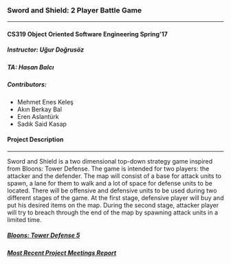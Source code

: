 ### Sword and Shield: 2 Player Battle Game 
---

#### CS319 Object Oriented Software Engineering Spring'17
##### Instructor: Uğur Doğrusöz
##### TA: Hasan Balcı

##### Contributors:
* Mehmet Enes Keleş
* Akın Berkay Bal
* Eren Aslantürk
* Sadık Said Kasap

#### Project Description
---


Sword and Shield is a two dimensional top-down strategy game inspired from Bloons: Tower Defense. The game is intended for two players: the attacker and the defender. The map will consist of a base for attack units to spawn, a lane for them to walk and a lot of space for defense units to be located. There will be offensive and defensive units to be used during two different stages of the game. At the first stage, defensive player will buy and put his desired items on the map. During the second stage, attacker player will try to breach through the end of the map by spawning attack units in a limited time.       



##### [Bloons: Tower Defense 5](https://ninjakiwi.com/Games/Tower-Defense/Bloons-Tower-Defense-5.html)
##### [Most Recent Project Meetings Report](https://docs.google.com/document/d/1TY8qfcd7igCWaMIbnMuDU9hblguLguCGirJW7cZSaCw/edit?usp=sharing)
